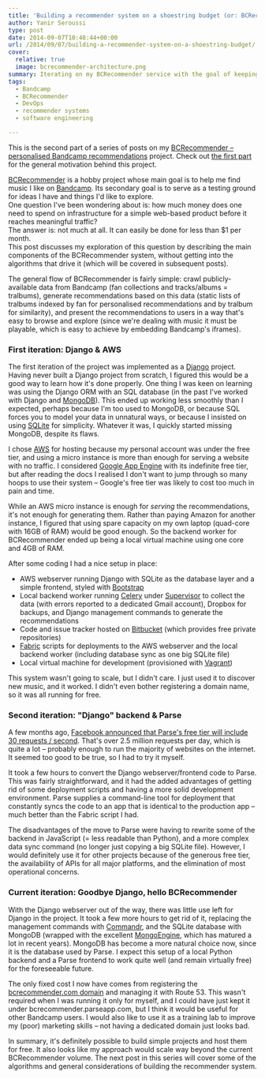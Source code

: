 ```yaml
---
title: 'Building a recommender system on a shoestring budget (or: BCRecommender part 2 – general system layout)'
author: Yanir Seroussi
type: post
date: 2014-09-07T10:48:44+00:00
url: /2014/09/07/building-a-recommender-system-on-a-shoestring-budget/
cover:
  relative: true
  image: bcrecommender-architecture.png
summary: Iterating on my BCRecommender service with the goal of keeping costs low while providing a valuable music recommendation service.
tags:
  - Bandcamp
  - BCRecommender
  - DevOps
  - recommender systems
  - software engineering

---
```

<p class="intro-note">This is the second part of a series of posts on my <a href="http://www.bcrecommender.com" target="_blank" rel="noopener">BCRecommender – personalised Bandcamp recommendations</a> project. Check out <a href="https://yanirseroussi.com/2014/08/30/building-a-bandcamp-recommender-system-part-1-motivation/">the first part</a> for the general motivation behind this project.</p>

<a href="http://www.bcrecommender.com" target="_blank" rel="noopener">BCRecommender</a> is a hobby project whose main goal is to help me find music I like on <a href="https://bandcamp.com" target="_blank" rel="noopener">Bandcamp</a>. Its secondary goal is to serve as a testing ground for ideas I have and things I'd like to explore.  
One question I've been wondering about is: how much money does one need to spend on infrastructure for a simple web-based product before it reaches meaningful traffic?  
The answer is: not much at all. It can easily be done for less than $1 per month.  
This post discusses my exploration of this question by describing the main components of the BCRecommender system, without getting into the algorithms that drive it (which will be covered in subsequent posts).

The general flow of BCRecommender is fairly simple: crawl publicly-available data from Bandcamp (fan collections and tracks/albums = tralbums), generate recommendations based on this data (static lists of tralbums indexed by fan for personalised recommendations and by tralbum for similarity), and present the recommendations to users in a way that's easy to browse and explore (since we're dealing with music it must be playable, which is easy to achieve by embedding Bandcamp's iframes).

### First iteration: Django & AWS

The first iteration of the project was implemented as a <a href="https://www.djangoproject.com/" target="_blank" rel="noopener">Django</a> project. Having never built a Django project from scratch, I figured this would be a good way to learn how it's done properly. One thing I was keen on learning was using the Django ORM with an SQL database (in the past I've worked with Django and <a href="https://www.mongodb.org/" target="_blank" rel="noopener">MongoDB</a>). This ended up working less smoothly than I expected, perhaps because I'm too used to MongoDB, or because SQL forces you to model your data in unnatural ways, or because I insisted on using <a href="https://sqlite.org/" target="_blank" rel="noopener">SQLite</a> for simplicity. Whatever it was, I quickly started missing MongoDB, despite its flaws.

I chose <a href="https://aws.amazon.com/" target="_blank" rel="noopener">AWS</a> for hosting because my personal account was under the free tier, and using a micro instance is more than enough for serving a website with no traffic. I considered <a href="https://developers.google.com/appengine/" target="_blank" rel="noopener">Google App Engine</a> with its indefinite free tier, but after reading the docs I realised I don't want to jump through so many hoops to use their system – Google's free tier was likely to cost too much in pain and time.

While an AWS micro instance is enough for _serving_ the recommendations, it's not enough for generating them. Rather than paying Amazon for another instance, I figured that using spare capacity on my own laptop (quad-core with 16GB of RAM) would be good enough. So the backend worker for BCRecommender ended up being a local virtual machine using one core and 4GB of RAM.

After some coding I had a nice setup in place:

  * AWS webserver running Django with SQLite as the database layer and a simple frontend, styled with <a href="http://getbootstrap.com/" target="_blank" rel="noopener">Bootstrap</a>
  * Local backend worker running <a href="http://www.celeryproject.org/" target="_blank" rel="noopener">Celery</a> under <a href="http://supervisord.org/" target="_blank" rel="noopener">Supervisor</a> to collect the data (with errors reported to a dedicated Gmail account), Dropbox for backups, and Django management commands to generate the recommendations
  * Code and issue tracker hosted on <a href="https://bitbucket.org/" target="_blank" rel="noopener">Bitbucket</a> (which provides free private repositories)
  * <a href="http://www.fabfile.org/" target="_blank" rel="noopener">Fabric</a> scripts for deployments to the AWS webserver and the local backend worker (including database sync as one big SQLite file)
  * Local virtual machine for development (provisioned with <a href="http://www.vagrantup.com/" target="_blank" rel="noopener">Vagrant</a>)

This system wasn't going to scale, but I didn't care. I just used it to discover new music, and it worked. I didn't even bother registering a domain name, so it was all running for free.

### Second iteration: "Django" backend & Parse

A few months ago, <a href="http://blog.parse.com/2014/04/30/parse-pricing-now-cheaper-and-simpler/" target="_blank" rel="noopener">Facebook announced that Parse's free tier will include 30 requests / second</a>. That's over 2.5 million requests per day, which is quite a lot – probably enough to run the majority of websites on the internet. <!--In addition, Parse is meant to be a backend service for mobile apps. Being able to use it for website hosting as well appears to be a pleasant side effect.--> It seemed too good to be true, so I had to try it myself.

It took a few hours to convert the Django webserver/frontend code to Parse. This was fairly straightforward, and it had the added advantages of getting rid of some deployment scripts and having a more solid development environment. Parse supplies a command-line tool for deployment that constantly syncs the code to an app that is identical to the production app – much better than the Fabric script I had.

The disadvantages of the move to Parse were having to rewrite some of the backend in JavaScript (= less readable than Python), and a more complex data sync command (no longer just copying a big SQLite file). However, I would definitely use it for other projects because of the generous free tier, the availability of APIs for all major platforms, and the elimination of most operational concerns.

### Current iteration: Goodbye Django, hello BCRecommender

With the Django webserver out of the way, there was little use left for Django in the project. It took a few more hours to get rid of it, replacing the management commands with <a href="https://github.com/tellapart/commandr" target="_blank" rel="noopener">Commandr</a>, and the SQLite database with MongoDB (wrapped with the excellent <a href="http://mongoengine.org/" target="_blank" rel="noopener">MongoEngine</a>, which has matured a lot in recent years). MongoDB has become a more natural choice now, since it is the database used by Parse. I expect this setup of a local Python backend and a Parse frontend to work quite well (and remain virtually free) for the foreseeable future.

The only fixed cost I now have comes from registering the <a href="http://www.bcrecommender.com" target="_blank" rel="noopener">bcrecommender.com domain</a> and managing it with Route 53. This wasn't required when I was running it only for myself, and I could have just kept it under bcrecommender.parseapp.com, but I think it would be useful for other Bandcamp users. I would also like to use it as a training lab to improve my (poor) marketing skills – not having a dedicated domain just looks bad.

In summary, it's definitely possible to build simple projects and host them for free. It also looks like my approach would scale way beyond the current BCRecommender volume. The next post in this series will cover some of the algorithms and general considerations of building the recommender system.
